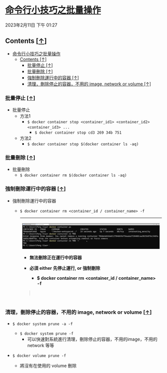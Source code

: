 <!-- This md file is originally converted from onenote -->

# [命令行小技巧之批量操作](https://dockertips.readthedocs.io/en/latest/container-quickstart/container-cli-tips.html)

2023年2月11日
下午 01:27

## Contents [[↑](#命令行小技巧之批量操作)]

- [命令行小技巧之批量操作](#命令行小技巧之批量操作)
  - [Contents \[↑\]](#contents-)
    - [批量停止 \[↑\]](#批量停止-)
    - [批量刪除 \[↑\]](#批量刪除-)
    - [強制刪除運行中的容器 \[↑\]](#強制刪除運行中的容器-)
    - [清理，刪除停止的容器，不用的 image, network or volume \[↑\]](#清理刪除停止的容器不用的-image-network-or-volume-)

### 批量停止 [[↑](#命令行小技巧之批量操作)]

- 批量停止
  - 方法1
    - `$ docker container stop <container_id1> <container_id2> <container_id3> ...`
      - `$ docker container stop cd3 269 34b 751`
  - 方法2
    - `$ docker container stop $(docker container ls -aq)`

### 批量刪除 [[↑](#命令行小技巧之批量操作)]

- 批量刪除
  - `$ docker container rm $(docker container ls -aq)`

### 強制刪除運行中的容器 [[↑](#命令行小技巧之批量操作)]

- 強制刪除運行中的容器
  - `$ docker container rm <container_id / container_name> -f`

    <table>
      <colgroup>
        <col style="width: 100%" />
      </colgroup>
      <thead>
        <tr class="header">
          <th>
            <p><img src="assets/003_命令行小技巧之批量操作_000.png" /></p>
            <ul class="incremental">
              <li>
                <p>無法刪除正在運行中的容器</p>
              </li>
              <li>
                <p>必須 either 先停止運行, or 強制刪除</p>
                <ul class="incremental">
                  <li>
                    <p>$ docker container rm &lt;container_id / container_name&gt; <strong>-f</strong></p>
                  </li>
                </ul>
              </li>
            </ul>
            <blockquote>
              <p> </p>
            </blockquote>
          </th>
        </tr>
      </thead>
      <tbody>
      </tbody>
    </table>

### 清理，刪除停止的容器，不用的 image, network or volume [[↑](#命令行小技巧之批量操作)]

- `$ docker system prune -a -f`
  - `$ docker system prune -f`
    - 可以快速對系統進行清理，刪除停止的容器，不用的image，不用的 network 等等

- `$ docker volume prune -f`
  - 將沒有在使用的 volume 刪除
